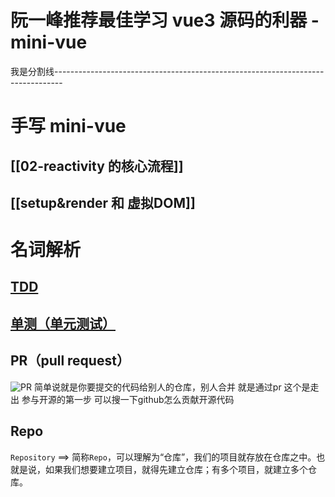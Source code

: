 # 阮一峰推荐最佳学习 vue3 源码的利器 - mini-vue

我是分割线--------------------------------------------------------------------------------

# 手写 mini-vue

## [[02-reactivity 的核心流程]]
## [[setup&render 和 虚拟DOM]]


# 名词解析
## [TDD](https://baike.baidu.com/item/TDD/9064369?fr=aladdin)
## [单测（单元测试）](https://baike.baidu.com/item/%E5%8D%95%E5%85%83%E6%B5%8B%E8%AF%95/1917084?fr=aladdin)
## PR（pull request）
![PR](https://cdn.jsdelivr.net/gh/Vixcity/FigureBed/img/202109031506378.png)
简单说就是你要提交的代码给别人的仓库，别人合并
就是通过pr
这个是走出 参与开源的第一步
可以搜一下github怎么贡献开源代码
## Repo
`Repository` ==> 简称`Repo`，可以理解为“仓库”，我们的项目就存放在仓库之中。也就是说，如果我们想要建立项目，就得先建立仓库；有多个项目，就建立多个仓库。